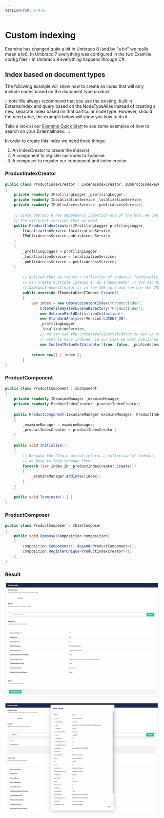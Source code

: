 ```yaml
---
versionFrom: 8.0.0
---
```


# Custom indexing

Examine has changed quite a bit in Umbraco 8 (and by "a bit" we really mean a lot). In Umbraco 7 everything was configured in the two Examine config files - in Umbraco 8 everything happens through C#.

## Index based on document types

The following example will show how to create an index that will only include nodes based on the document type _product_.

:::note
We always recommend that you use the existing, built in ExternalIndex and query based on the NodeTypeAlias instead of creating a new, separate index based on that particular node type. However, should the need arise, the example below will show you how to do it. 

Take a look at our [Examine Quick Start](../quick-start/index.md) to see some examples of how to search on your ExternalIndex.
:::

In order to create this index we need three things:
1. An IndexCreator to create the index(s)
2. A component to register our index to Examine
3. A composer to register our component and index creator

### ProductIndexCreator

```c#
public class ProductIndexCreator : LuceneIndexCreator, IUmbracoIndexesCreator
{
    private readonly IProfilingLogger _profilingLogger;
    private readonly ILocalizationService _localizationService;
    private readonly IPublicAccessService _publicAccessService;

    // Since Umbraco 8 has dependency injection out of the box, we can use it to inject
    // the different services that we need.
    public ProductIndexCreator(IProfilingLogger profilingLogger, 
        ILocalizationService localizationService, 
        IPublicAccessService publicAccessService
    )
    {
        _profilingLogger = profilingLogger;
        _localizationService = localizationService;
        _publicAccessService = publicAccessService;
    }

        // Noticed that we return a collection of indexes? Technically you 
        // can create multiple indexes in an indexCreator :) You can have a look at 
        // UmbracoIndexesCreator.cs in the CMS core and see how the CMS does that. 
        public override IEnumerable<IIndex> Create()
        {
            var index = new UmbracoContentIndex("ProductIndex",
                CreateFileSystemLuceneDirectory("ProductIndex"),
                new UmbracoFieldDefinitionCollection(),
                new StandardAnalyzer(Version.LUCENE_30),
                _profilingLogger,
                _localizationService,
                // We can use the ContentValueSetValidator to set up rules for the content we
                // want to have indexed. In our case we want published, non-protected nodes of the type "product".
                new ContentValueSetValidator(true, false, _publicAccessService, includeItemTypes: new string[] { "product" }));

            return new[] { index };
        }
}
```

### ProductComponent

```c#
public class ProductComponent : IComponent
{
    private readonly IExamineManager _examineManager;
    private readonly ProductIndexCreator _productIndexCreator;

    public ProductComponent(IExamineManager examineManager, ProductIndexCreator productIndexCreator)
    {
        _examineManager = examineManager;
        _productIndexCreator = productIndexCreator;
    }

    public void Initialize()
    {
        // Because the Create method returns a collection of indexes,
        // we have to loop through them.
        foreach (var index in _productIndexCreator.Create())
        {
            _examineManager.AddIndex(index);
        }
    }

    public void Terminate() { }
}
```

### ProductComposer

```c#
public class ProductComposer : IUserComposer
{
    public void Compose(Composition composition)
    {
        composition.Components().Append<ProductComponent>();
        composition.RegisterUnique<ProductIndexCreator>();
    }
}
```

### Result

![Custom product index](images/examine-management-product-index.png)

![Product document](images/examine-management-product-document.png)
